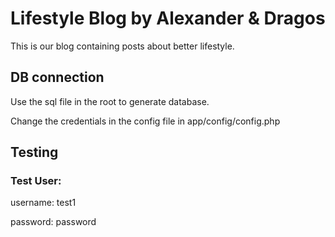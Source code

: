 # Lifestyle Blog by Alexander & Dragos

This is our blog containing posts about better lifestyle.

## DB connection

Use the sql file in the root to generate database.

Change the credentials in the config file in app/config/config.php

## Testing

### Test User:

username: test1

password: password
